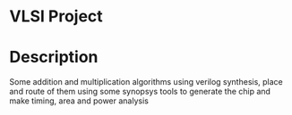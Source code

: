 # VLSI Project 

# Description 
Some addition and multiplication algorithms using verilog
synthesis, place and route of them using some synopsys tools to generate the chip and make timing, area and power analysis
